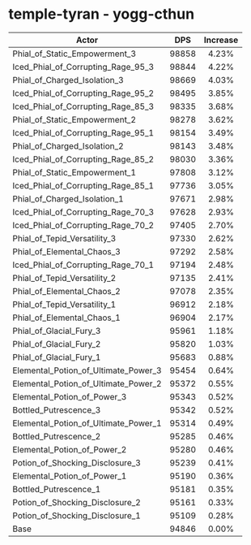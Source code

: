 # temple-tyran - yogg-cthun
| Actor | DPS | Increase |
|---|:---:|:---:|
|Phial_of_Static_Empowerment_3|98858|4.23%|
|Iced_Phial_of_Corrupting_Rage_95_3|98844|4.22%|
|Phial_of_Charged_Isolation_3|98669|4.03%|
|Iced_Phial_of_Corrupting_Rage_95_2|98495|3.85%|
|Iced_Phial_of_Corrupting_Rage_85_3|98335|3.68%|
|Phial_of_Static_Empowerment_2|98278|3.62%|
|Iced_Phial_of_Corrupting_Rage_95_1|98154|3.49%|
|Phial_of_Charged_Isolation_2|98143|3.48%|
|Iced_Phial_of_Corrupting_Rage_85_2|98030|3.36%|
|Phial_of_Static_Empowerment_1|97808|3.12%|
|Iced_Phial_of_Corrupting_Rage_85_1|97736|3.05%|
|Phial_of_Charged_Isolation_1|97671|2.98%|
|Iced_Phial_of_Corrupting_Rage_70_3|97628|2.93%|
|Iced_Phial_of_Corrupting_Rage_70_2|97405|2.70%|
|Phial_of_Tepid_Versatility_3|97330|2.62%|
|Phial_of_Elemental_Chaos_3|97292|2.58%|
|Iced_Phial_of_Corrupting_Rage_70_1|97194|2.48%|
|Phial_of_Tepid_Versatility_2|97135|2.41%|
|Phial_of_Elemental_Chaos_2|97078|2.35%|
|Phial_of_Tepid_Versatility_1|96912|2.18%|
|Phial_of_Elemental_Chaos_1|96904|2.17%|
|Phial_of_Glacial_Fury_3|95961|1.18%|
|Phial_of_Glacial_Fury_2|95820|1.03%|
|Phial_of_Glacial_Fury_1|95683|0.88%|
|Elemental_Potion_of_Ultimate_Power_3|95454|0.64%|
|Elemental_Potion_of_Ultimate_Power_2|95372|0.55%|
|Elemental_Potion_of_Power_3|95343|0.52%|
|Bottled_Putrescence_3|95342|0.52%|
|Elemental_Potion_of_Ultimate_Power_1|95314|0.49%|
|Bottled_Putrescence_2|95285|0.46%|
|Elemental_Potion_of_Power_2|95280|0.46%|
|Potion_of_Shocking_Disclosure_3|95239|0.41%|
|Elemental_Potion_of_Power_1|95190|0.36%|
|Bottled_Putrescence_1|95181|0.35%|
|Potion_of_Shocking_Disclosure_2|95161|0.33%|
|Potion_of_Shocking_Disclosure_1|95109|0.28%|
|Base|94846|0.00%|
